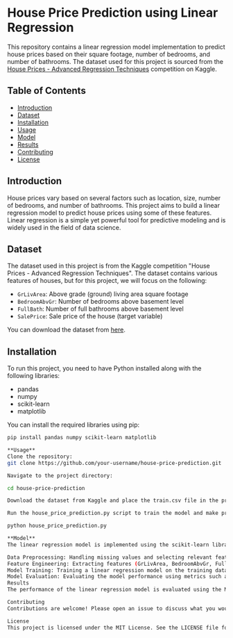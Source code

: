 # House Price Prediction using Linear Regression

This repository contains a linear regression model implementation to predict house prices based on their square footage, number of bedrooms, and number of bathrooms. The dataset used for this project is sourced from the [House Prices - Advanced Regression Techniques](https://www.kaggle.com/c/house-prices-advanced-regression-techniques/data) competition on Kaggle.

## Table of Contents
- [Introduction](#introduction)
- [Dataset](#dataset)
- [Installation](#installation)
- [Usage](#usage)
- [Model](#model)
- [Results](#results)
- [Contributing](#contributing)
- [License](#license)

## Introduction
House prices vary based on several factors such as location, size, number of bedrooms, and number of bathrooms. This project aims to build a linear regression model to predict house prices using some of these features. Linear regression is a simple yet powerful tool for predictive modeling and is widely used in the field of data science.

## Dataset
The dataset used in this project is from the Kaggle competition "House Prices - Advanced Regression Techniques". The dataset contains various features of houses, but for this project, we will focus on the following:
- `GrLivArea`: Above grade (ground) living area square footage
- `BedroomAbvGr`: Number of bedrooms above basement level
- `FullBath`: Number of full bathrooms above basement level
- `SalePrice`: Sale price of the house (target variable)

You can download the dataset from [here](https://www.kaggle.com/c/house-prices-advanced-regression-techniques/data).

## Installation
To run this project, you need to have Python installed along with the following libraries:
- pandas
- numpy
- scikit-learn
- matplotlib

You can install the required libraries using pip:

```bash
pip install pandas numpy scikit-learn matplotlib

**Usage**
Clone the repository:
git clone https://github.com/your-username/house-price-prediction.git

Navigate to the project directory:

cd house-price-prediction

Download the dataset from Kaggle and place the train.csv file in the project directory.

Run the house_price_prediction.py script to train the model and make predictions:

python house_price_prediction.py

**Model**
The linear regression model is implemented using the scikit-learn library. The key steps involved are:

Data Preprocessing: Handling missing values and selecting relevant features.
Feature Engineering: Extracting features (GrLivArea, BedroomAbvGr, FullBath) and target variable (SalePrice).
Model Training: Training a linear regression model on the training dataset.
Model Evaluation: Evaluating the model performance using metrics such as Mean Absolute Error (MAE) and R-squared.
Results
The performance of the linear regression model is evaluated using the Mean Absolute Error (MAE) and R-squared metrics. Detailed results and visualizations are provided in the results directory.

Contributing
Contributions are welcome! Please open an issue to discuss what you would like to change or add. You can also fork the repository, make changes, and submit a pull request.

License
This project is licensed under the MIT License. See the LICENSE file for details.
